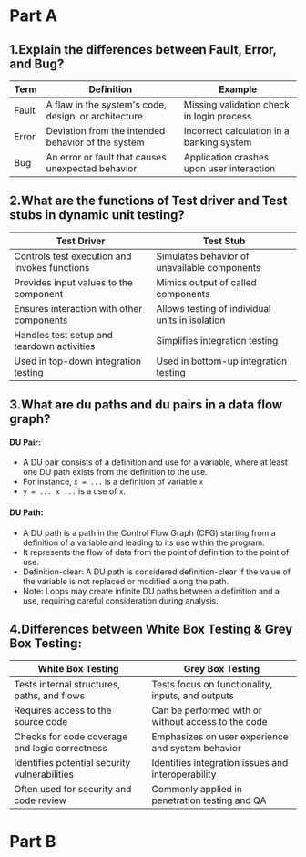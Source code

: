 # **Part A**

## **1.Explain the differences between Fault, Error, and Bug?**

| Term   | Definition                                              | Example                                    |
|--------|---------------------------------------------------------|--------------------------------------------|
| Fault  | A flaw in the system's code, design, or architecture    | Missing validation check in login process  |
| Error  | Deviation from the intended behavior of the system      | Incorrect calculation in a banking system |
| Bug    | An error or fault that causes unexpected behavior       | Application crashes upon user interaction |

## **2.What are the functions of Test driver and Test stubs in dynamic unit testing?**

| Test Driver                                   | Test Stub                                     |
|-----------------------------------------------|-----------------------------------------------|
| Controls test execution and invokes functions | Simulates behavior of unavailable components |
| Provides input values to the component       | Mimics output of called components            |
| Ensures interaction with other components    | Allows testing of individual units in isolation |
| Handles test setup and teardown activities   | Simplifies integration testing                |
| Used in top-down integration testing         | Used in bottom-up integration testing         |

## **3.What are du paths and du pairs in a data flow graph?**

#### **DU Pair:**
  - A DU pair consists of a definition and use for a variable, where at least one DU path exists from the definition to the use.
  -  For instance, `x = ...` is a definition of variable `x`
  -  `y = ... x ...` is a use of `x`.

 #### **DU Path:** 
  - A DU path is a path in the Control Flow Graph (CFG) starting from a definition of a variable and leading to its use within the program.
  - It represents the flow of data from the point of definition to the point of use. 
  - Definition-clear: A DU path is considered definition-clear if the value of the variable is not replaced or modified along the path.
  - Note: Loops may create infinite DU paths between a definition and a use, requiring careful consideration during analysis.

## **4.Differences between White Box Testing & Grey Box Testing:**

| White Box Testing                               | Grey Box Testing                                     |
|-------------------------------------------------|------------------------------------------------------|
| Tests internal structures, paths, and flows     | Tests focus on functionality, inputs, and outputs   |
| Requires access to the source code              | Can be performed with or without access to the code |
| Checks for code coverage and logic correctness  | Emphasizes on user experience and system behavior   |
| Identifies potential security vulnerabilities   | Identifies integration issues and interoperability  |
| Often used for security and code review         | Commonly applied in penetration testing and QA      |


# **Part B**
